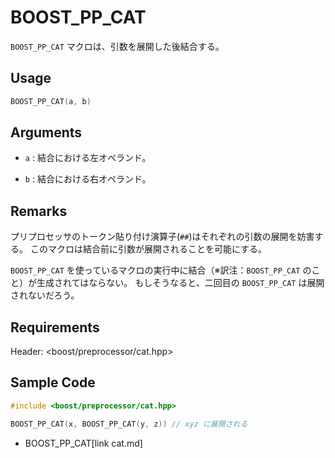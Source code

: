 # BOOST_PP_CAT

`BOOST_PP_CAT` マクロは、引数を展開した後結合する。

## Usage

```cpp
BOOST_PP_CAT(a, b)
```

## Arguments

- `a` :
	結合における左オペランド。

- `b` :
	結合における右オペランド。

## Remarks

プリプロセッサのトークン貼り付け演算子(`##`)はそれぞれの引数の展開を妨害する。
このマクロは結合前に引数が展開されることを可能にする。

`BOOST_PP_CAT` を使っているマクロの実行中に結合（※訳注：`BOOST_PP_CAT` のこと）が生成されてはならない。
もしそうなると、二回目の `BOOST_PP_CAT` は展開されないだろう。

## Requirements

Header: &lt;boost/preprocessor/cat.hpp&gt;

## Sample Code

```cpp
#include <boost/preprocessor/cat.hpp>

BOOST_PP_CAT(x, BOOST_PP_CAT(y, z)) // xyz に展開される
```
* BOOST_PP_CAT[link cat.md]

